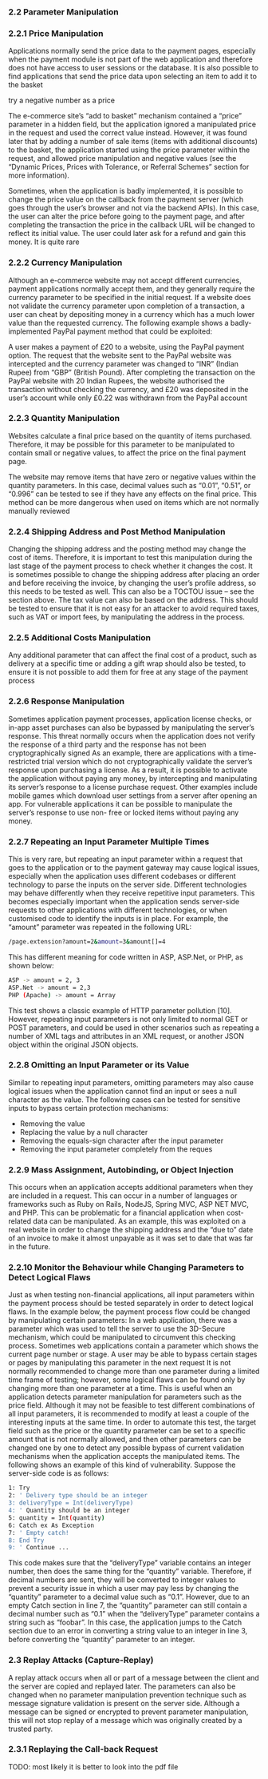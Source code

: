 ### 2.2 Parameter Manipulation
### 2.2.1 Price Manipulation
Applications normally send the price data to the payment pages, especially when
the payment module is not part of the web application and therefore does not have access to user
sessions or the database. It is also possible to find applications that send the price data upon selecting
an item to add it to the basket

try a negative number as a price

The e-commerce site’s “add to basket” mechanism contained a “price” parameter in a hidden field, but
the application ignored a manipulated price in the request and used the correct value instead.
However, it was found later that by adding a number of sale items (items with additional discounts) to
the basket, the application started using the price parameter within the request, and allowed price
manipulation and negative values (see the “Dynamic Prices, Prices with Tolerance, or Referral
Schemes” section for more information).

Sometimes, when the application is badly implemented, it is possible to change the price value on the
callback from the payment server (which goes through the user’s browser and not via the backend
APIs). In this case, the user can alter the price before going to the payment page, and after completing
the transaction the price in the callback URL will be changed to reflect its initial value. The user could
later ask for a refund and gain this money. It is quite rare

### 2.2.2 Currency Manipulation
Although an e-commerce website may not accept different currencies, payment applications normally
accept them, and they generally require the currency parameter to be specified in the initial request. If
a website does not validate the currency parameter upon completion of a transaction, a user can cheat
by depositing money in a currency which has a much lower value than the requested currency. The
following example shows a badly-implemented PayPal payment method that could be exploited:

A user makes a payment of £20 to a website, using the PayPal payment option. The request that the
website sent to the PayPal website was intercepted and the currency parameter was changed to “INR”
(Indian Rupee) from “GBP” (British Pound). After completing the transaction on the PayPal website with 20 Indian Rupees, the website authorised the transaction without checking the currency, and £20
was deposited in the user’s account while only £0.22 was withdrawn from the PayPal account

### 2.2.3 Quantity Manipulation
Websites calculate a final price based on the quantity of items purchased. Therefore, it may be possible
for this parameter to be manipulated to contain small or negative values, to affect the price on the final
payment page.

The website may remove items that have zero or negative values within the quantity parameters. In
this case, decimal values such as “0.01”, “0.51”, or “0.996” can be tested to see if they have any effects
on the final price. This method can be more dangerous when used on items which are not normally
manually reviewed

### 2.2.4 Shipping Address and Post Method Manipulation
Changing the shipping address and the posting method may change the cost of items. Therefore, it is
important to test this manipulation during the last stage of the payment process to check whether it
changes the cost. It is sometimes possible to change the shipping address after placing an order and
before receiving the invoice, by changing the user’s profile address, so this needs to be tested as well.
This can also be a TOCTOU issue – see the section above.
The tax value can also be based on the address. This should be tested to ensure that it is not easy for
an attacker to avoid required taxes, such as VAT or import fees, by manipulating the address in the
process.

### 2.2.5 Additional Costs Manipulation
Any additional parameter that can affect the final cost of a product, such as delivery at a specific time
or adding a gift wrap should also be tested, to ensure it is not possible to add them for free at any
stage of the payment process

### 2.2.6 Response Manipulation
Sometimes application payment processes, application license checks, or in-app asset purchases can
also be bypassed by manipulating the server’s response. This threat normally occurs when the
application does not verify the response of a third party and the response has not been
cryptographically signed
As an example, there are applications with a time-restricted trial version which do not cryptographically
validate the server’s response upon purchasing a license. As a result, it is possible to activate the
application without paying any money, by intercepting and manipulating its server’s response to a
license purchase request.
Other examples include mobile games which download user settings from a server after opening an
app. For vulnerable applications it can be possible to manipulate the server’s response to use non-
free or locked items without paying any money.

### 2.2.7 Repeating an Input Parameter Multiple Times
This is very rare, but repeating an input parameter within a request that goes to the application or to
the payment gateway may cause logical issues, especially when the application uses different
codebases or different technology to parse the inputs on the server side.
Different technologies may behave differently when they receive repetitive input parameters. This
becomes especially important when the application sends server-side requests to other applications
with different technologies, or when customised code to identify the inputs is in place.
For example, the “amount” parameter was repeated in the following URL:
```bash
/page.extension?amount=2&amount=3&amount[]=4
```
This has different meaning for code written in ASP, ASP.Net, or PHP, as shown below:
```bash
ASP -> amount = 2, 3
ASP.Net -> amount = 2,3
PHP (Apache) -> amount = Array
```
This test shows a classic example of HTTP parameter pollution [10]. However, repeating input
parameters is not only limited to normal GET or POST parameters, and could be used in other
scenarios such as repeating a number of XML tags and attributes in an XML request, or another JSON
object within the original JSON objects.

### 2.2.8 Omitting an Input Parameter or its Value
Similar to repeating input parameters, omitting parameters may also cause logical issues when the
application cannot find an input or sees a null character as the value.
The following cases can be tested for sensitive inputs to bypass certain protection mechanisms:
- Removing the value
- Replacing the value by a null character
- Removing the equals-sign character after the input parameter
- Removing the input parameter completely from the reques

### 2.2.9 Mass Assignment, Autobinding, or Object Injection
This occurs when an application accepts additional parameters when they are included in a request.
This can occur in a number of languages or frameworks such as Ruby on Rails, NodeJS, Spring MVC,
ASP NET MVC, and PHP.
This can be problematic for a financial application when cost-related data can be manipulated.
As an example, this was exploited on a real website in order to change the shipping address and the
“due to” date of an invoice to make it almost unpayable as it was set to date that was far in the future.

### 2.2.10 Monitor the Behaviour while Changing Parameters to Detect Logical Flaws
Just as when testing non-financial applications, all input parameters within the payment process should
be tested separately in order to detect logical flaws. In the example below, the payment process flow
could be changed by manipulating certain parameters:
In a web application, there was a parameter which was used to tell the server to use the 3D-Secure
mechanism, which could be manipulated to circumvent this checking process.
Sometimes web applications contain a parameter which shows the current page number or stage. A
user may be able to bypass certain stages or pages by manipulating this parameter in the next request
It is not normally recommended to change more than one parameter during a limited time frame of
testing; however, some logical flaws can be found only by changing more than one parameter at a
time. This is useful when an application detects parameter manipulation for parameters such as the
price field. Although it may not be feasible to test different combinations of all input parameters, it is
recommended to modify at least a couple of the interesting inputs at the same time. In order to
automate this test, the target field such as the price or the quantity parameter can be set to a specific
amount that is not normally allowed, and then other parameters can be changed one by one to detect
any possible bypass of current validation mechanisms when the application accepts the manipulated
items.
The following shows an example of this kind of vulnerability.
Suppose the server-side code is as follows:
```bash
1: Try
2: ' Delivery type should be an integer
3: deliveryType = Int(deliveryType)
4: ' Quantity should be an integer
5: quantity = Int(quantity)
6: Catch ex As Exception
7: ' Empty catch!
8: End Try
9: ' Continue ...
```
This code makes sure that the “deliveryType” variable contains an integer number, then does the same
thing for the “quantity” variable. Therefore, if decimal numbers are sent, they will be converted to
integer values to prevent a security issue in which a user may pay less by changing the “quantity”
parameter to a decimal value such as “0.1”. However, due to an empty Catch section in line 7, the
“quantity” parameter can still contain a decimal number such as “0.1” when the “deliveryType”
parameter contains a string such as “foobar”. In this case, the application jumps to the Catch section
due to an error in converting a string value to an integer in line 3, before converting the “quantity”
parameter to an integer.

### 2.3 Replay Attacks (Capture-Replay)
A replay attack occurs when all or part of a message between the client and the server are copied and
replayed later. The parameters can also be changed when no parameter manipulation prevention
technique such as message signature validation is present on the server side. Although a message
can be signed or encrypted to prevent parameter manipulation, this will not stop replay of a message
which was originally created by a trusted party.

### 2.3.1 Replaying the Call-back Request
TODO: most likely it is better to look into the pdf file

